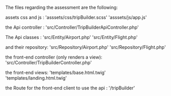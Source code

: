 The files regarding the assessment are the following: 

assets css and js : 
'asssets/css/tripBuilder.scss'
'asssets/js/app.js'

the Api controller : 
'src/Controller/TripBuilderApiController.php'

The Api classes : 
'src/Entity/Airport.php'
'src/Entity/Flight.php'

and their repository:
'src/Repository/Airport.php'
'src/Repository/Flight.php'

the front-end controller (only renders a view):
'src/Controller/TripBuilderController.php'

the front-end views:
'templates/base.html.twig'
'templates/landing.html.twig'

the Route for the front-end client to use the api :
'/tripBuilder'

